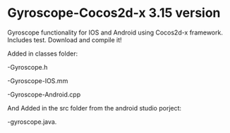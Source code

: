 # Gyroscope-Cocos2d-x 3.15 version
Gyroscope functionality for IOS and Android using Cocos2d-x framework. Includes test. Download and compile it!



Added in classes folder:

-Gyroscope.h

-Gyroscope-IOS.mm

-Gyroscope-Android.cpp



And Added in the src folder from the android studio porject:

-gyroscope.java.

